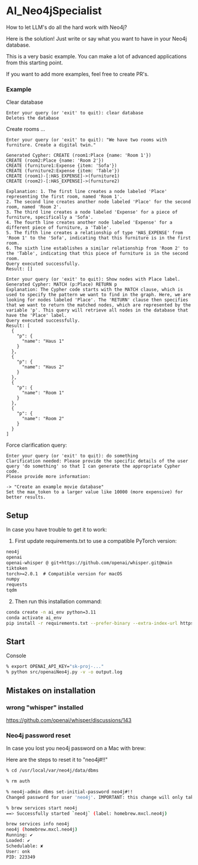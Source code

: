 # AI_Neo4jSpecialist

How to let LLM's do all the hard work with Neo4j?

Here is the solution! Just write or say what you want to have in your Neo4j database.

This is a very basic example. You can make a lot of advanced applications from this starting point.

If you want to add more examples, feel free to create PR's.

### Example

Clear database
```
Enter your query (or 'exit' to quit): clear database
Deletes the database
```


Create rooms ...
```
Enter your query (or 'exit' to quit): "We have two rooms with furniture. Create a digital twin."

Generated Cypher: CREATE (room1:Place {name: 'Room 1'})
CREATE (room2:Place {name: 'Room 2'})
CREATE (furniture1:Expense {item: 'Sofa'})
CREATE (furniture2:Expense {item: 'Table'})
CREATE (room1)-[:HAS_EXPENSE]->(furniture1)
CREATE (room2)-[:HAS_EXPENSE]->(furniture2)

Explanation: 1. The first line creates a node labeled 'Place' representing the first room, named 'Room 1'.
2. The second line creates another node labeled 'Place' for the second room, named 'Room 2'.
3. The third line creates a node labeled 'Expense' for a piece of furniture, specifically a 'Sofa'.
4. The fourth line creates another node labeled 'Expense' for a different piece of furniture, a 'Table'.
5. The fifth line creates a relationship of type 'HAS_EXPENSE' from 'Room 1' to the 'Sofa', indicating that this furniture is in the first room.
6. The sixth line establishes a similar relationship from 'Room 2' to the 'Table', indicating that this piece of furniture is in the second room.
Query executed successfully.
Result: []
```

```
Enter your query (or 'exit' to quit): Show nodes with Place label.  
Generated Cypher: MATCH (p:Place) RETURN p
Explanation: The Cypher code starts with the MATCH clause, which is used to specify the pattern we want to find in the graph. Here, we are looking for nodes labeled 'Place'. The 'RETURN' clause then specifies that we want to return the matched nodes, which are represented by the variable 'p'. This query will retrieve all nodes in the database that have the 'Place' label.
Query executed successfully.
Result: [
  {
    "p": {
      "name": "Haus 1"
    }
  },
  {
    "p": {
      "name": "Haus 2"
    }
  },
  {
    "p": {
      "name": "Room 1"
    }
  },
  {
    "p": {
      "name": "Room 2"
    }
  }
]
```
Force clarification query:
```
Enter your query (or 'exit' to quit): do something
Clarification needed: Please provide the specific details of the user query 'do something' so that I can generate the appropriate Cypher code.
Please provide more information: 
```

```
-> "Create an example movie database" 
Set the max_token to a larger value like 10000 (more expensive) for better results.
```

## Setup

In case you have trouble to get it to work:

1. First update requirements.txt to use a compatible PyTorch version:

```txt
neo4j
openai
openai-whisper @ git+https://github.com/openai/whisper.git@main
tiktoken
torch>=2.0.1  # Compatible version for macOS
numpy
requests
tqdm
```

2. Then run this installation command:

```sh
conda create -n ai_env python=3.11
conda activate ai_env
pip install -r requirements.txt --prefer-binary --extra-index-url https://download.pytorch.org/whl/cpu
```


## Start

Console
```sh
% export OPENAI_API_KEY="sk-proj-..."
% python src/openaiNeo4j.py -v -o output.log
```


## Mistakes on installation

### wrong "whisper" installed

https://github.com/openai/whisper/discussions/143


### Neo4j password reset

In case you lost you neo4j password on a Mac with brew:

Here are the steps to reset it to "neo4j#!!"

```sh
% cd /usr/local/var/neo4j/data/dbms

% rm auth

% neo4j-admin dbms set-initial-password neo4j#!!
Changed password for user 'neo4j'. IMPORTANT: this change will only take effect if performed before the database is started for the first time.

% brew services start neo4j
==> Successfully started `neo4j` (label: homebrew.mxcl.neo4j)

brew services info neo4j 
neo4j (homebrew.mxcl.neo4j)
Running: ✔
Loaded: ✔
Schedulable: ✘
User: onk
PID: 223349
```
